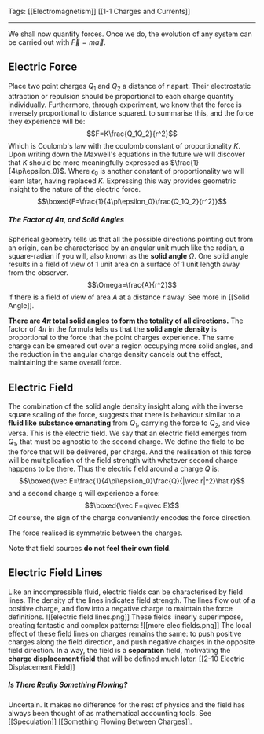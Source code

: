 Tags: [[Electromagnetism]] [[1-1 Charges and Currents]]
___
We shall now quantify forces. Once we do, the evolution of any system can be carried out with $\vec F=m\vec a$. 
## Electric Force
Place two point charges $Q_1$ and $Q_2$ a distance of $r$ apart. Their electrostatic attraction or repulsion should be proportional to each charge quantity individually. Furthermore, through experiment, we know that the force is inversely proportional to distance squared. to summarise this, and the force they experience will be:
$$F=K\frac{Q_1Q_2}{r^2}$$
Which is Coulomb's law with the coulomb constant of proportionality $K$. Upon writing down the Maxwell's equations in the future we will discover that $K$ should be more meaningfully expressed as $\frac{1}{4\pi\epsilon_0}$. Where $\epsilon_0$ is another constant of proportionality we will learn later, having replaced $K$. Expressing this way provides geometric insight to the nature of the electric force. 
$$\boxed{F=\frac{1}{4\pi\epsilon_0}\frac{Q_1Q_2}{r^2}}$$
##### The Factor of $4\pi$, and Solid Angles
Spherical geometry tells us that all the possible directions pointing out from an origin, can be characterised by an angular unit much like the radian, a square-radian if you will, also known as the **solid angle** $\Omega$. One solid angle results in a field of view of 1 unit area on a surface of 1 unit length away from the observer. 
$$\Omega=\frac{A}{r^2}$$
if there is a field of view of area $A$ at a distance $r$ away. See more in [[Solid Angle]].

**There are $4\pi$ total solid angles to form the totality of all directions.** The factor of $4\pi$ in the formula tells us that the **solid angle density** is proportional to the force that the point charges experience. The same charge can be smeared out over a region occupying more solid angles, and the reduction in the angular charge density cancels out the effect, maintaining the same overall force. 
## Electric Field
The combination of the solid angle density insight along with the inverse square scaling of the force, suggests that there is behaviour similar to a **fluid like substance emanating** from $Q_1$, carrying the force to $Q_2$, and vice versa. This is the electric field. We say that an electric field emerges from $Q_1$, that must be agnostic to the second charge. We define the field to be the force that will be delivered, per charge. And the realisation of this force will be multiplication of the field strength with whatever second charge happens to be there. Thus the electric field around a charge $Q$ is: 
$$\boxed{\vec E=\frac{1}{4\pi\epsilon_0}\frac{Q}{|\vec r|^2}\hat r}$$
and a second charge $q$ will experience a force:
$$\boxed{\vec F=q\vec E}$$
Of course, the sign of the charge conveniently encodes the force direction. 

The force realised is symmetric between the charges. 

Note that field sources **do not feel their own field**. 
## Electric Field Lines
Like an incompressible fluid, electric fields can be characterised by field lines. The density of the lines indicates field strength. The lines flow out of a positive charge, and flow into a negative charge to maintain the force definitions. 
![[electric field lines.png]]
These fields linearly superimpose, creating fantastic and complex patterns:
![[more elec fields.png]]
The local effect of these field lines on charges remains the same: to push positive charges along the field direction, and push negative charges in the opposite field direction. In a way, the field is a **separation** field, motivating the **charge displacement field** that will be defined much later. [[2-10 Electric Displacement Field]]
##### Is There Really Something Flowing? 
Uncertain. It makes no difference for the rest of physics and the field has always been thought of as mathematical accounting tools. See [[Speculation]] [[Something Flowing Between Charges]]. 

